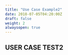 ```yaml
---
title: "Use Case Example2"
date: 2018-07-05T04:20:00Z
draft: false
weight: 2
alwaysopen: true
---
```


## USER CASE TEST2